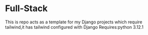 # Full-Stack
This is repo acts as a template for my Django projects which require tailwind,it has tailwind configured with Django 
Requires:python 3.12.1
